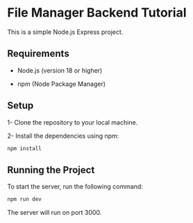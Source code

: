 # File Manager Backend Tutorial

This is a simple Node.js Express project.

## Requirements

- Node.js (version 18 or higher)

- npm (Node Package Manager)

## Setup

1- Clone the repository to your local machine.

2- Install the dependencies using npm:

```bash
npm install
```

## Running the Project

To start the server, run the following command:

```bash
npm run dev
```

The server will run on port 3000.
